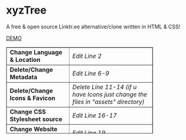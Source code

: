 # xyzTree
A free &amp; open source Linktr.ee alternative/clone written in HTML &amp; CSS!

<a href="https://demo.rykki.xyz">DEMO</a>

<table style="border-collapse: collapse; width: 79.2495%; height: 234px;" border="1">
<tbody>
<tr style="height: 18px;">
<td style="width: 30.574%; height: 18px;"><strong>Change Language &amp; Location</strong></td>
<td style="width: 48.8649%; height: 18px;"><em>Edit Line 2</em></td>
</tr>
<tr style="height: 18px;">
<td style="width: 30.574%; height: 18px;"><strong>Delete/Change Metadata</strong></td>
<td style="width: 48.8649%; height: 18px;"><em>Edit Line 6-9</em></td>
</tr>
<tr style="height: 36px;">
<td style="width: 30.574%; height: 36px;"><strong>Delete/Change Icons &amp; Favicon</strong></td>
<td style="width: 48.8649%; height: 36px;"><em>Delete Line 11-14 (if u have Icons just change the files in "assets" directory)</em></td>
</tr>
<tr style="height: 18px;">
<td style="width: 30.574%; height: 18px;"><strong>Change CSS Stylesheet source</strong></td>
<td style="width: 48.8649%; height: 18px;"><em>Edit Line 16-17</em></td>
</tr>
<tr style="height: 18px;">
<td style="width: 30.574%; height: 18px;"><strong>Change Website Title</strong></td>
<td style="width: 48.8649%; height: 18px;"><em>Edit Line 19</em></td>
</tr>
<tr style="height: 36px;">
<td style="width: 30.574%; height: 36px;"><strong>Change Profile Picture</strong></td>
<td style="width: 48.8649%; height: 36px;"><em>Edit Line 23 or replace "pfpf.png" in "assets" (file must have same name then)</em></td>
</tr>
<tr style="height: 18px;">
<td style="width: 30.574%; height: 18px;"><strong>Change Profile Name</strong></td>
<td style="width: 48.8649%; height: 18px;"><em>Edit Line 25</em></td>
</tr>
<tr style="height: 36px;">
<td style="width: 30.574%; height: 36px;"><strong>Change Links</strong></td>
<td style="width: 48.8649%; height: 36px;"><em>Edit Line 27-56 ("href" is the link / "scr" is the sourc of the Logo / Text is alwys last Line of the Block)</em></td>
</tr>
<tr style="height: 18px;">
<td style="width: 30.574%; height: 18px;"><strong>Change Social Media</strong></td>
<td style="width: 48.8649%; height: 18px;"><em>Edit Line 59-61 (edit only "href")</em></td>
</tr>
<tr style="height: 18px;">
<td style="width: 30.574%; height: 18px;"><strong>Change Bottom Logo</strong></td>
<td style="width: 48.8649%; height: 18px;"><em>Edit Line 64</em></td>
</tr>
<tr>
<td style="width: 30.574%;"><strong>Change Apperance/Style</strong></td>
<td style="width: 48.8649%;"><em>Edit "styles.css" file</em></td>
</tr>
</tbody>
</table>
